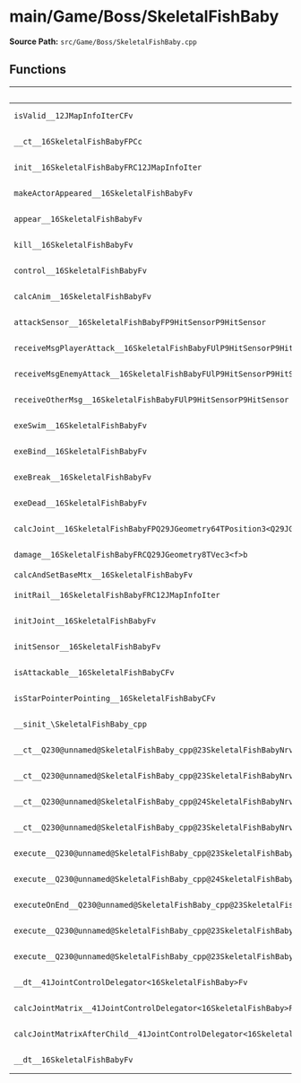 # main/Game/Boss/SkeletalFishBaby

**Source Path:** `src/Game/Boss/SkeletalFishBaby.cpp`

## Functions

| Name | Address | Match % |
|------|---------|---------|
| `isValid__12JMapInfoIterCFv` | `0x8007624C` | :x: (60.9%) |
| `__ct__16SkeletalFishBabyFPCc` | `0x800762A8` | :white_check_mark: (100.0%) |
| `init__16SkeletalFishBabyFRC12JMapInfoIter` | `0x80076364` | :x: (96.3%) |
| `makeActorAppeared__16SkeletalFishBabyFv` | `0x80076580` | :white_check_mark: (100.0%) |
| `appear__16SkeletalFishBabyFv` | `0x800765D4` | :white_check_mark: (100.0%) |
| `kill__16SkeletalFishBabyFv` | `0x800765D8` | :white_check_mark: (100.0%) |
| `control__16SkeletalFishBabyFv` | `0x80076634` | :white_check_mark: (100.0%) |
| `calcAnim__16SkeletalFishBabyFv` | `0x800766B8` | :white_check_mark: (100.0%) |
| `attackSensor__16SkeletalFishBabyFP9HitSensorP9HitSensor` | `0x800766BC` | :white_check_mark: (100.0%) |
| `receiveMsgPlayerAttack__16SkeletalFishBabyFUlP9HitSensorP9HitSensor` | `0x8007673C` | :white_check_mark: (100.0%) |
| `receiveMsgEnemyAttack__16SkeletalFishBabyFUlP9HitSensorP9HitSensor` | `0x800767BC` | :white_check_mark: (100.0%) |
| `receiveOtherMsg__16SkeletalFishBabyFUlP9HitSensorP9HitSensor` | `0x800767C4` | :white_check_mark: (100.0%) |
| `exeSwim__16SkeletalFishBabyFv` | `0x80076814` | :x: (93.9%) |
| `exeBind__16SkeletalFishBabyFv` | `0x80076898` | :white_check_mark: (100.0%) |
| `exeBreak__16SkeletalFishBabyFv` | `0x80076914` | :x: (95.0%) |
| `exeDead__16SkeletalFishBabyFv` | `0x800769B4` | :white_check_mark: (100.0%) |
| `calcJoint__16SkeletalFishBabyFPQ29JGeometry64TPosition3<Q29JGeometry38TMatrix34<Q29JGeometry13SMatrix34C<f>>>RC19JointControllerInfo` | `0x80076A44` | :white_check_mark: (100.0%) |
| `damage__16SkeletalFishBabyFRCQ29JGeometry8TVec3<f>b` | `0x80076AA0` | :white_check_mark: (100.0%) |
| `calcAndSetBaseMtx__16SkeletalFishBabyFv` | `0x80076B44` | :x: (0.0%) |
| `initRail__16SkeletalFishBabyFRC12JMapInfoIter` | `0x80076C30` | :white_check_mark: (100.0%) |
| `initJoint__16SkeletalFishBabyFv` | `0x80076CAC` | :white_check_mark: (100.0%) |
| `initSensor__16SkeletalFishBabyFv` | `0x80076E18` | :white_check_mark: (100.0%) |
| `isAttackable__16SkeletalFishBabyCFv` | `0x80076F18` | :white_check_mark: (100.0%) |
| `isStarPointerPointing__16SkeletalFishBabyCFv` | `0x80076F8C` | :white_check_mark: (100.0%) |
| `__sinit_\SkeletalFishBaby_cpp` | `0x80077000` | :white_check_mark: (100.0%) |
| `__ct__Q230@unnamed@SkeletalFishBaby_cpp@23SkeletalFishBabyNrvSwimFv` | `0x8007703C` | :white_check_mark: (100.0%) |
| `__ct__Q230@unnamed@SkeletalFishBaby_cpp@23SkeletalFishBabyNrvBindFv` | `0x8007704C` | :white_check_mark: (100.0%) |
| `__ct__Q230@unnamed@SkeletalFishBaby_cpp@24SkeletalFishBabyNrvBreakFv` | `0x8007705C` | :white_check_mark: (100.0%) |
| `__ct__Q230@unnamed@SkeletalFishBaby_cpp@23SkeletalFishBabyNrvDeadFv` | `0x8007706C` | :white_check_mark: (100.0%) |
| `execute__Q230@unnamed@SkeletalFishBaby_cpp@23SkeletalFishBabyNrvDeadCFP5Spine` | `0x8007707C` | :white_check_mark: (100.0%) |
| `execute__Q230@unnamed@SkeletalFishBaby_cpp@24SkeletalFishBabyNrvBreakCFP5Spine` | `0x80077084` | :white_check_mark: (100.0%) |
| `executeOnEnd__Q230@unnamed@SkeletalFishBaby_cpp@23SkeletalFishBabyNrvBindCFP5Spine` | `0x8007708C` | :white_check_mark: (100.0%) |
| `execute__Q230@unnamed@SkeletalFishBaby_cpp@23SkeletalFishBabyNrvBindCFP5Spine` | `0x800770CC` | :white_check_mark: (100.0%) |
| `execute__Q230@unnamed@SkeletalFishBaby_cpp@23SkeletalFishBabyNrvSwimCFP5Spine` | `0x800770D4` | :white_check_mark: (100.0%) |
| `__dt__41JointControlDelegator<16SkeletalFishBaby>Fv` | `0x800770DC` | :white_check_mark: (100.0%) |
| `calcJointMatrix__41JointControlDelegator<16SkeletalFishBaby>FPQ29JGeometry64TPosition3<Q29JGeometry38TMatrix34<Q29JGeometry13SMatrix34C<f>>>RC19JointControllerInfo` | `0x8007711C` | :white_check_mark: (100.0%) |
| `calcJointMatrixAfterChild__41JointControlDelegator<16SkeletalFishBaby>FPQ29JGeometry64TPosition3<Q29JGeometry38TMatrix34<Q29JGeometry13SMatrix34C<f>>>RC19JointControllerInfo` | `0x80077184` | :white_check_mark: (100.0%) |
| `__dt__16SkeletalFishBabyFv` | `0x800771EC` | :x: (95.7%) |